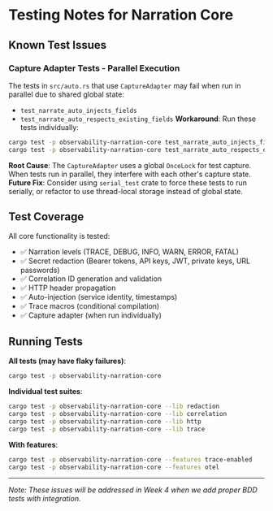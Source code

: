 # Testing Notes for Narration Core
## Known Test Issues
### Capture Adapter Tests - Parallel Execution
The tests in `src/auto.rs` that use `CaptureAdapter` may fail when run in parallel due to shared global state:
- `test_narrate_auto_injects_fields`
- `test_narrate_auto_respects_existing_fields`
**Workaround**: Run these tests individually:
```bash
cargo test -p observability-narration-core test_narrate_auto_injects_fields
cargo test -p observability-narration-core test_narrate_auto_respects_existing_fields
```
**Root Cause**: The `CaptureAdapter` uses a global `OnceLock` for test capture. When tests run in parallel, they interfere with each other's capture state.
**Future Fix**: Consider using `serial_test` crate to force these tests to run serially, or refactor to use thread-local storage instead of global state.
## Test Coverage
All core functionality is tested:
- ✅ Narration levels (TRACE, DEBUG, INFO, WARN, ERROR, FATAL)
- ✅ Secret redaction (Bearer tokens, API keys, JWT, private keys, URL passwords)
- ✅ Correlation ID generation and validation
- ✅ HTTP header propagation
- ✅ Auto-injection (service identity, timestamps)
- ✅ Trace macros (conditional compilation)
- ✅ Capture adapter (when run individually)
## Running Tests
**All tests (may have flaky failures)**:
```bash
cargo test -p observability-narration-core
```
**Individual test suites**:
```bash
cargo test -p observability-narration-core --lib redaction
cargo test -p observability-narration-core --lib correlation
cargo test -p observability-narration-core --lib http
cargo test -p observability-narration-core --lib trace
```
**With features**:
```bash
cargo test -p observability-narration-core --features trace-enabled
cargo test -p observability-narration-core --features otel
```
---
*Note: These issues will be addressed in Week 4 when we add proper BDD tests with  integration.*
